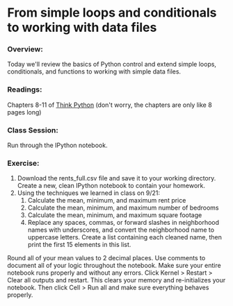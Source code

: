# From simple loops and conditionals to working with data files

### Overview:

Today we'll review the basics of Python control and extend simple loops, conditionals, and functions to working
with simple data files.

### Readings:

Chapters 8-11 of [Think Python](http://www.greenteapress.com/thinkpython/) (don't worry, the chapters are only like 8 pages long)

### Class Session:

Run through the IPython notebook.

### Exercise:

1. Download the rents_full.csv file and save it to your working directory. Create a new, clean IPython notebook to contain your homework.
2. Using the techniques we learned in class on 9/21:
   1. Calculate the mean, minimum, and maximum rent price
   2. Calculate the mean, minimum, and maximum number of bedrooms
   3. Calculate the mean, minimum, and maximum square footage
   4. Replace any spaces, commas, or forward slashes in neighborhood names with underscores, and convert the neighborhood name to uppercase letters. Create a list containing each cleaned name, then print the first 15 elements in this list.

Round all of your mean values to 2 decimal places. Use comments to document all of your logic throughout the notebook. Make sure your entire notebook runs properly and without any errors. Click Kernel > Restart > Clear all outputs and restart. This clears your memory and re-initializes your notebook. Then click Cell > Run all and make sure everything behaves properly.